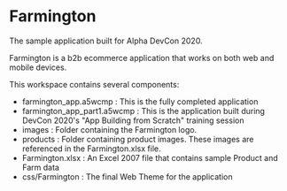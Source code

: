 # Farmington

The sample application built for Alpha DevCon 2020.

Farmington is a b2b ecommerce application that works on both web and mobile devices.

This workspace contains several components:
 
- farmington_app.a5wcmp : This is the fully completed application
- farmington_app_part1.a5wcmp : This is the application built during DevCon 2020's "App Building from Scratch" training session
- images : Folder containing the Farmington logo.
- products : Folder containing product images. These images are referenced in the Farmington.xlsx file.
- Farmington.xlsx : An Excel 2007 file that contains sample Product and Farm data
- css/Farmington : The final Web Theme for the application

